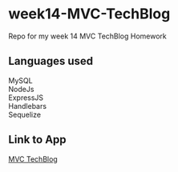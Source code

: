# week14-MVC-TechBlog
Repo for my week 14 MVC TechBlog Homework
## Languages used
MySQL <br>
NodeJs <br>
ExpressJS <br>
Handlebars <br>
Sequelize <br>
## Link to App
[MVC TechBlog](https://mvc-techblog-oplum.herokuapp.com/)

